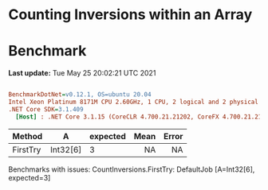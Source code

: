 ﻿# Counting Inversions within an Array


# Benchmark

**Last update:** Tue May 25 20:02:21 UTC 2021

``` ini

BenchmarkDotNet=v0.12.1, OS=ubuntu 20.04
Intel Xeon Platinum 8171M CPU 2.60GHz, 1 CPU, 2 logical and 2 physical cores
.NET Core SDK=3.1.409
  [Host] : .NET Core 3.1.15 (CoreCLR 4.700.21.21202, CoreFX 4.700.21.21402), X64 RyuJIT


```
|   Method |        A | expected | Mean | Error |
|--------- |--------- |--------- |-----:|------:|
| FirstTry | Int32[6] |        3 |   NA |    NA |

Benchmarks with issues:
  CountInversions.FirstTry: DefaultJob [A=Int32[6], expected=3]
